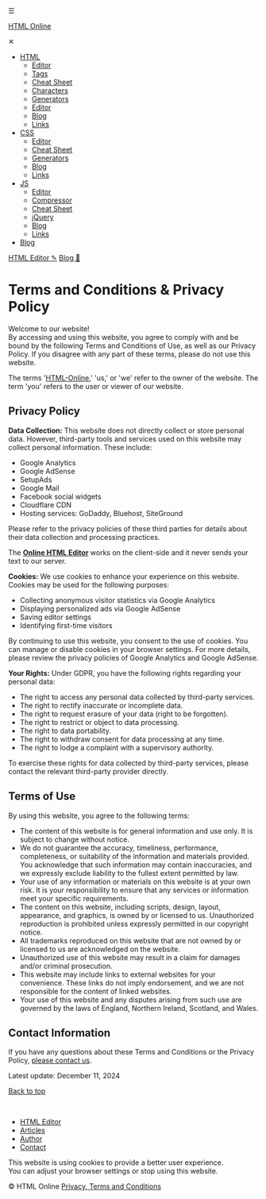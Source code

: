 ☰

[HTML Online](https://html-online.com/articles/)

✕

* [HTML](https://html-online.com/)
    * [Editor](https://html-online.com/)
    * [Tags](https://html-css-js.com/html/tags/)
    * [Cheat Sheet](https://htmlcheatsheet.com/)
    * [Characters](https://html-css-js.com/html/character-codes/)
    * [Generators](https://html-online.com/#)
    * [Editor](https://html-online.com/)
    * [Blog](https://html-online.com/articles/category/html/)
    * [Links](https://html-css-js.com/html/links/)
* [CSS](https://html-online.com/#)
    * [Editor](https://csseditor.com/)
    * [Cheat Sheet](https://htmlcheatsheet.com/css/)
    * [Generators](https://html-online.com/#)
    * [Blog](https://html-online.com/articles/category/css/)
    * [Links](https://html-css-js.com/css/links/)
* [JS](https://html-online.com/#)
    * [Editor](https://html-css-js.com/js/editor/)
    * [Compressor](https://html-css-js.com/js/compressor/)
    * [Cheat Sheet](https://htmlcheatsheet.com/js/)
    * [jQuery](https://htmlcheatsheet.com/jquery/)
    * [Blog](https://html-online.com/articles/category/javascript/)
    * [Links](https://html-css-js.com/js/links/)
* [Blog](https://html-online.com/articles/)

[HTML Editor ✎](https://html-online.com/) [Blog 📰](https://html-online.com/articles/)

Terms and Conditions & Privacy Policy
=====================================

Welcome to our website!  
By accessing and using this website, you agree to comply with and be bound by the following Terms and Conditions of Use, as well as our Privacy Policy. If you disagree with any part of these terms, please do not use this website.

The terms '[HTML-Online](https://html-online.com/),' 'us,' or 'we' refer to the owner of the website. The term 'you' refers to the user or viewer of our website.

Privacy Policy
--------------

**Data Collection:** This website does not directly collect or store personal data. However, third-party tools and services used on this website may collect personal information. These include:

* Google Analytics
* Google AdSense
* SetupAds
* Google Mail
* Facebook social widgets
* Cloudflare CDN
* Hosting services: GoDaddy, Bluehost, SiteGround

Please refer to the privacy policies of these third parties for details about their data collection and processing practices.

The [**Online HTML Editor**](https://html-online.com/) works on the client-side and it never sends your text to our server.

**Cookies:** We use cookies to enhance your experience on this website. Cookies may be used for the following purposes:

* Collecting anonymous visitor statistics via Google Analytics
* Displaying personalized ads via Google AdSense
* Saving editor settings
* Identifying first-time visitors

By continuing to use this website, you consent to the use of cookies. You can manage or disable cookies in your browser settings. For more details, please review the privacy policies of Google Analytics and Google AdSense.

**Your Rights:** Under GDPR, you have the following rights regarding your personal data:

* The right to access any personal data collected by third-party services.
* The right to rectify inaccurate or incomplete data.
* The right to request erasure of your data (right to be forgotten).
* The right to restrict or object to data processing.
* The right to data portability.
* The right to withdraw consent for data processing at any time.
* The right to lodge a complaint with a supervisory authority.

To exercise these rights for data collected by third-party services, please contact the relevant third-party provider directly.

Terms of Use
------------

By using this website, you agree to the following terms:

* The content of this website is for general information and use only. It is subject to change without notice.
* We do not guarantee the accuracy, timeliness, performance, completeness, or suitability of the information and materials provided. You acknowledge that such information may contain inaccuracies, and we expressly exclude liability to the fullest extent permitted by law.
* Your use of any information or materials on this website is at your own risk. It is your responsibility to ensure that any services or information meet your specific requirements.
* The content on this website, including scripts, design, layout, appearance, and graphics, is owned by or licensed to us. Unauthorized reproduction is prohibited unless expressly permitted in our copyright notice.
* All trademarks reproduced on this website that are not owned by or licensed to us are acknowledged on the website.
* Unauthorized use of this website may result in a claim for damages and/or criminal prosecution.
* This website may include links to external websites for your convenience. These links do not imply endorsement, and we are not responsible for the content of linked websites.
* Your use of this website and any disputes arising from such use are governed by the laws of England, Northern Ireland, Scotland, and Wales.

Contact Information
-------------------

If you have any questions about these Terms and Conditions or the Privacy Policy, [please contact us](https://html-online.com/articles/author/contact/).

Latest update: December 11, 2024

[Back to top](#)

 

* [HTML Editor](https://html-online.com/)
* [Articles](https://html-online.com/articles/)
* [Author](https://html-online.com/articles/author/adminka/)
* [Contact](https://html-online.com/articles/author/contact/)

This website is using cookies to provide a better user experience.  
You can adjust your browser settings or stop using this website.

© HTML Online [Privacy, Terms and Conditions](https://html-online.com/privacy-terms-and-conditions/)